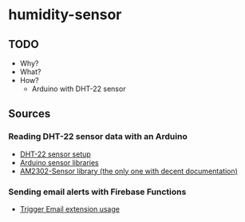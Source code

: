 # humidity-sensor

## TODO

* Why?
* What?
* How?
  * Arduino with DHT-22 sensor

## Sources

### Reading DHT-22 sensor data with an Arduino

* [DHT-22 sensor setup](https://www.instructables.com/How-to-use-DHT-22-sensor-Arduino-Tutorial/)
* [Arduino sensor libraries](https://www.arduino.cc/reference/en/libraries/category/sensors/)
* [AM2302-Sensor library (the only one with decent documentation)](https://github.com/hasenradball/AM2302-Sensor)

### Sending email alerts with Firebase Functions

* [Trigger Email extension usage](https://invertase.io/blog/send-email-extension)
